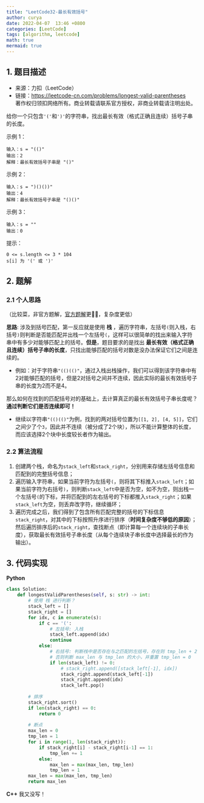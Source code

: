 ```yaml
---
title: "LeetCode32-最长有效括号"
author: curya
date: 2022-04-07  13:46 +0800
categories: [LeetCode]
tags: [algorithm, leetcode]
math: true
mermaid: true
---
```


## 1. 题目描述
+ 来源：力扣（LeetCode）
+ 链接：https://leetcode-cn.com/problems/longest-valid-parentheses \
著作权归领扣网络所有。商业转载请联系官方授权，非商业转载请注明出处。

给你一个只包含`'('`和`')'`的字符串，找出最长有效（格式正确且连续）括号子串的长度。

示例 1：
```
输入：s = "(()"
输出：2
解释：最长有效括号子串是 "()"
```

示例 2：
```
输入：s = ")()())"
输出：4
解释：最长有效括号子串是 "()()"
```
示例 3：
```
输入：s = ""
输出：0
```

提示：
```
0 <= s.length <= 3 * 104
s[i] 为 '(' 或 ')'
```

## 2. 题解
### 2.1 个人思路
（比较菜，非官方题解，[官方题解](https://leetcode-cn.com/problems/longest-valid-parentheses/solution/zui-chang-you-xiao-gua-hao-by-leetcode-solution/)更🐂🍺，复杂度更低）

__思路__: 涉及到括号匹配，第一反应就是使用 __栈__ ，遍历字符串，左括号`(`则入栈，右括号`)`则判断是否能匹配并出栈一个左括号`(`，这样可以很简单的找出来输入字符串中有多少对能够匹配上的括号。__但是__，题目要求的是找出 __最长有效（格式正确且连续）括号子串的长度__，只找出能够匹配的括号对数是没办法保证它们之间是连续的。

+ 例如：对于字符串`"(()(()"`，通过入栈出栈操作，我们可以得到该字符串中有2对能够匹配的括号，但是2对括号之间并不连续，因此实际的最长有效括号子串的长度为2而不是4。

那么如何在找到的匹配括号对的基础上，去计算真正的最长有效括号子串长度呢？__通过判断它们是否连续即可！__

+ 继续以字符串`"(()(()"`为例，找到的两对括号位置为`[[1, 2], [4, 5]]`，它们之间少了个`3`，因此并不连续（被分成了2个块），所以不能计算整体的长度，而应该选择2个块中长度较长者作为输出。

### 2.2 算法流程
1. 创建两个栈，命名为`stack_left`和`stack_right`，分别用来存储左括号信息和匹配到的完整括号信息；
2. 遍历输入字符串，如果当前字符为左括号`(`，则将其下标推入`stack_left`；如果当前字符为右括号`)`，则判断`stack_left`中是否为空，如不为空，则出栈一个左括号`(`的下标，并将匹配到的左右括号的下标都推入`stack_right`；如果`stack_left`为空，则丢弃改字符，继续循环；
3. 遍历完成之后，我们得到了包含所有匹配完整的括号的下标信息`stack_right`，对其中的下标按照升序进行排序（__时间复杂度不够低的原因__）；然后遍历排序后的`stack_right`，查找断点（即计算每一个连续块的子串长度），获取最长有效括号子串长度（从每个连续块子串长度中选择最长的作为输出）。

## 3. 代码实现
__Python__
```Python
class Solution:
    def longestValidParentheses(self, s: str) -> int:
        # 使用 栈 进行判断？
        stack_left = []
        stack_right = []
        for idx, c in enumerate(s):
            if c == '(':
                # 左括号: 入栈
                stack_left.append(idx)
                continue
            else:
                # 右括号: 判断栈中是否存在与之匹配的左括号，存在则 tmp_len + 2，并出栈一个左括号
                # 否则判断 max_len 与 tmp_len 的大小，并重置 tmp_len = 0
                if len(stack_left) != 0:
                    # stack_right.append([stack_left[-1], idx])
                    stack_right.append(stack_left[-1])
                    stack_right.append(idx)
                    stack_left.pop()
        
        # 排序
        stack_right.sort()
        if len(stack_right) == 0:
            return 0
        
        # 断点
        max_len = 0
        tmp_len = 1
        for i in range(1, len(stack_right)):
            if stack_right[i] - stack_right[i-1] == 1:
                tmp_len += 1
            else:
                max_len = max(max_len, tmp_len)
                tmp_len = 1
        max_len = max(max_len, tmp_len)
        return max_len
```

__C++__
我又没写！